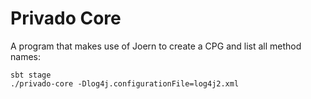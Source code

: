 Privado Core
=============================================

A program that makes use of Joern to create a CPG and list all method
names:

```
sbt stage
./privado-core -Dlog4j.configurationFile=log4j2.xml
```
